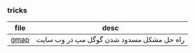 ### tricks

| file | desc |
| ------ | ------ |
| [gmap][gmap] | راه حل مشکل مسدود شدن گوگل مپ در وب سایت |

 [gmap]: <https://github.com/H320/tricks/blob/master/gmap>
